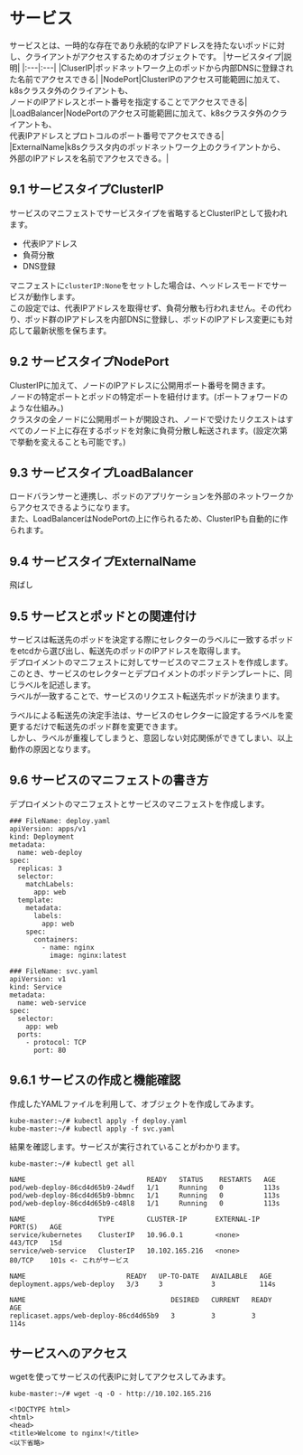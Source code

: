 # サービス
サービスとは、一時的な存在であり永続的なIPアドレスを持たないポッドに対し、クライアントがアクセスするためのオブジェクトです。
|サービスタイプ|説明|
|:---|:---|
|CluserIP|ポッドネットワーク上のポッドから内部DNSに登録された名前でアクセスできる|
|NodePort|ClusterIPのアクセス可能範囲に加えて、k8sクラスタ外のクライアントも、</br>ノードのIPアドレスとポート番号を指定することでアクセスできる|
|LoadBalancer|NodePortのアクセス可能範囲に加えて、k8sクラスタ外のクライアントも、</br>代表IPアドレスとプロトコルのポート番号でアクセスできる|
|ExternalName|k8sクラスタ内のポッドネットワーク上のクライアントから、</br>外部のIPアドレスを名前でアクセスできる。|

## 9.1 サービスタイプClusterIP
サービスのマニフェストでサービスタイプを省略するとClusterIPとして扱われます。  
- 代表IPアドレス
- 負荷分散
- DNS登録

マニフェストに`clusterIP:None`をセットした場合は、ヘッドレスモードでサービスが動作します。  
この設定では、代表IPアドレスを取得せず、負荷分散も行われません。その代わり、ポッド群のIPアドレスを内部DNSに登録し、ポッドのIPアドレス変更にも対応して最新状態を保ちます。

## 9.2 サービスタイプNodePort
ClusterIPに加えて、ノードのIPアドレスに公開用ポート番号を開きます。  
ノードの特定ポートとポッドの特定ポートを紐付けます。(ポートフォワードのような仕組み。)  
クラスタの全ノードに公開用ポートが開設され、ノードで受けたリクエストはすべてのノード上に存在するポッドを対象に負荷分散し転送されます。(設定次第で挙動を変えることも可能です。)
## 9.3 サービスタイプLoadBalancer
ロードバランサーと連携し、ポッドのアプリケーションを外部のネットワークからアクセスできるようになります。  
また、LoadBalancerはNodePortの上に作られるため、ClusterIPも自動的に作られます。
## 9.4 サービスタイプExternalName
飛ばし
## 9.5 サービスとポッドとの関連付け
サービスは転送先のポッドを決定する際にセレクターのラベルに一致するポッドをetcdから選び出し、転送先のポッドのIPアドレスを取得します。  
デプロイメントのマニフェストに対してサービスのマニフェストを作成します。  
このとき、サービスのセレクターとデプロイメントのポッドテンプレートに、同じラベルを記述します。  
ラベルが一致することで、サービスのリクエスト転送先ポッドが決まります。  
  
ラベルによる転送先の決定手法は、サービスのセレクターに設定するラベルを変更するだけで転送先のポッド群を変更できます。  
しかし、ラベルが重複してしまうと、意図しない対応関係ができてしまい、以上動作の原因となります。
## 9.6 サービスのマニフェストの書き方
デプロイメントのマニフェストとサービスのマニフェストを作成します。
```
### FileName: deploy.yaml
apiVersion: apps/v1
kind: Deployment
metadata:
  name: web-deploy
spec:
  replicas: 3
  selector:
    matchLabels:
      app: web
  template:
    metadata:
      labels:
        app: web
    spec:
      containers:
        - name: nginx
          image: nginx:latest
```
```
### FileName: svc.yaml
apiVersion: v1
kind: Service
metadata:
  name: web-service
spec:
  selector:
    app: web
  ports:
    - protocol: TCP
      port: 80
```
## 9.6.1 サービスの作成と機能確認
作成したYAMLファイルを利用して、オブジェクトを作成してみます。
```
kube-master:~/# kubectl apply -f deploy.yaml
kube-master:~/# kubectl apply -f svc.yaml
```
結果を確認します。サービスが実行されていることがわかります。
```
kube-master:~/# kubectl get all
```
```
NAME                              READY   STATUS    RESTARTS   AGE
pod/web-deploy-86cd4d65b9-24wdf   1/1     Running   0          113s
pod/web-deploy-86cd4d65b9-bbmnc   1/1     Running   0          113s
pod/web-deploy-86cd4d65b9-c48l8   1/1     Running   0          113s

NAME                  TYPE        CLUSTER-IP       EXTERNAL-IP   PORT(S)   AGE
service/kubernetes    ClusterIP   10.96.0.1        <none>        443/TCP   15d
service/web-service   ClusterIP   10.102.165.216   <none>        80/TCP    101s <- これがサービス

NAME                         READY   UP-TO-DATE   AVAILABLE   AGE
deployment.apps/web-deploy   3/3     3            3           114s

NAME                                    DESIRED   CURRENT   READY   AGE
replicaset.apps/web-deploy-86cd4d65b9   3         3         3       114s
```
## サービスへのアクセス
wgetを使ってサービスの代表IPに対してアクセスしてみます。
```
kube-master:~/# wget -q -O - http://10.102.165.216
```
```
<!DOCTYPE html>
<html>
<head>
<title>Welcome to nginx!</title>
<以下省略>
```
